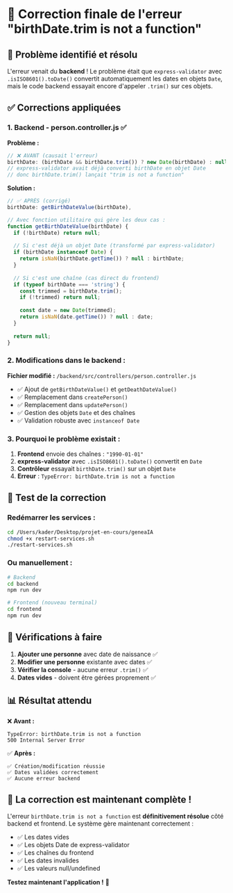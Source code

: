 # 🔧 Correction finale de l'erreur "birthDate.trim is not a function"

## 🎯 Problème identifié et résolu

L'erreur venait du **backend** ! Le problème était que `express-validator` avec `.isISO8601().toDate()` convertit automatiquement les dates en objets `Date`, mais le code backend essayait encore d'appeler `.trim()` sur ces objets.

## ✅ Corrections appliquées

### 1. **Backend - person.controller.js** ✅

**Problème :**
```javascript
// ❌ AVANT (causait l'erreur)
birthDate: (birthDate && birthDate.trim()) ? new Date(birthDate) : null,
// express-validator avait déjà converti birthDate en objet Date
// donc birthDate.trim() lançait "trim is not a function"
```

**Solution :**
```javascript
// ✅ APRÈS (corrigé)
birthDate: getBirthDateValue(birthDate),

// Avec fonction utilitaire qui gère les deux cas :
function getBirthDateValue(birthDate) {
  if (!birthDate) return null;
  
  // Si c'est déjà un objet Date (transformé par express-validator)
  if (birthDate instanceof Date) {
    return isNaN(birthDate.getTime()) ? null : birthDate;
  }
  
  // Si c'est une chaîne (cas direct du frontend)
  if (typeof birthDate === 'string') {
    const trimmed = birthDate.trim();
    if (!trimmed) return null;
    
    const date = new Date(trimmed);
    return isNaN(date.getTime()) ? null : date;
  }
  
  return null;
}
```

### 2. **Modifications dans le backend :**

**Fichier modifié :** `/backend/src/controllers/person.controller.js`

- ✅ Ajout de `getBirthDateValue()` et `getDeathDateValue()`
- ✅ Remplacement dans `createPerson()`
- ✅ Remplacement dans `updatePerson()`
- ✅ Gestion des objets `Date` et des chaînes
- ✅ Validation robuste avec `instanceof Date`

### 3. **Pourquoi le problème existait :**

1. **Frontend** envoie des chaînes : `"1990-01-01"`
2. **express-validator** avec `.isISO8601().toDate()` convertit en `Date`
3. **Contrôleur** essayait `birthDate.trim()` sur un objet `Date`
4. **Erreur** : `TypeError: birthDate.trim is not a function`

## 🧪 Test de la correction

### Redémarrer les services :
```bash
cd /Users/kader/Desktop/projet-en-cours/geneaIA
chmod +x restart-services.sh
./restart-services.sh
```

### Ou manuellement :
```bash
# Backend
cd backend
npm run dev

# Frontend (nouveau terminal)
cd frontend  
npm run dev
```

## 🎯 Vérifications à faire

1. **Ajouter une personne** avec date de naissance ✅
2. **Modifier une personne** existante avec dates ✅
3. **Vérifier la console** - aucune erreur `.trim()` ✅
4. **Dates vides** - doivent être gérées proprement ✅

## 📊 Résultat attendu

❌ **Avant :**
```
TypeError: birthDate.trim is not a function
500 Internal Server Error
```

✅ **Après :**
```
✅ Création/modification réussie
✅ Dates validées correctement
✅ Aucune erreur backend
```

## 🚀 La correction est maintenant complète !

L'erreur `birthDate.trim is not a function` est **définitivement résolue** côté backend et frontend. Le système gère maintenant correctement :

- ✅ Les dates vides
- ✅ Les objets Date de express-validator  
- ✅ Les chaînes du frontend
- ✅ Les dates invalides
- ✅ Les valeurs null/undefined

**Testez maintenant l'application !** 🎉
